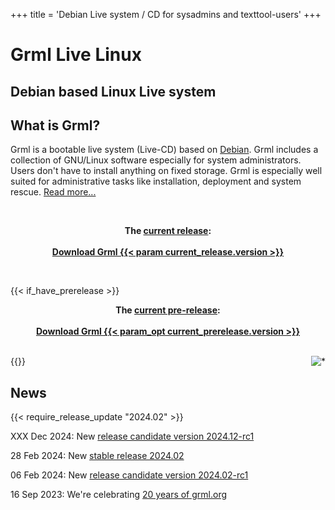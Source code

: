 +++
title = 'Debian Live system / CD for sysadmins and texttool-users'
+++

<div class="banner">
<h1>Grml Live Linux</h1>
<h2>Debian based Linux Live system</h2>
</div>

<h2>What is Grml?</h2>

<p>Grml is a bootable live system (Live-CD) based on <a
href="https://www.debian.org/">Debian</a>. Grml includes a
collection of GNU/Linux software especially for system
administrators. Users don't have to install anything on fixed
storage. Grml is especially well suited for administrative tasks like installation,
deployment and system rescue. <a href="/features/">Read
more...</a></p>

<br />

<p style="text-align: center;">
<b>The <a href="/changelogs/README-grml-{{< param current_release.version >}}/">current release</a>:</b><br/><br/>
<a href="/download/" class="button" style="padding: 12px; font-weight: bold;"><span>Download Grml {{< param current_release.version >}}</span></a>
</p>
<br />

{{< if_have_prerelease >}}
<p style="text-align: center;">
<b>The <a href="/changelogs/README-grml-{{< param_opt current_prerelease.version >}}/">current pre-release</a>:</b><br/><br/>
<a href="/download/prerelease/" class="button" style="padding: 12px; font-weight: bold;"><span>Download Grml {{< param_opt current_prerelease.version >}}</span></a>
</p>
<br />
{{</ if_have_prerelease >}}

<img style="float: right; margin-left: 20px" src="/img/grmltux_small.jpg" alt="*" />
<br />

<h2>News</h2>
<div class="news">
{{< require_release_update "2024.02" >}}
<p>XXX Dec 2024: New <a href="/changelogs/README-grml-pre2024.12-rc1/">release candidate version 2024.12-rc1</a></p>
<p>28 Feb 2024: New <a href="/changelogs/README-grml-2024.02/">stable release 2024.02</a></p>
<p>06 Feb 2024: New <a href="/changelogs/README-grml-2024.02-rc1/">release candidate version 2024.02-rc1</a></p>
<p>16 Sep 2023: We're celebrating <a href="https://blog.grml.org/archives/411-20-years-of-grml.org.html">20 years of grml.org</a></p>
</div>
